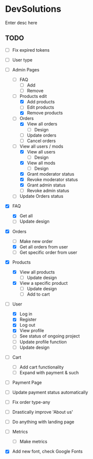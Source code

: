 # DevSolutions

Enter desc here

## TODO

- [ ] Fix expired tokens
- [ ] User type

- [ ] Admin Pages
  - [ ] FAQ
    - [ ] Add
    - [ ] Remove
  - [ ] Products edit
    - [x] Add products
    - [ ] Edit products
    - [x] Remove products
  - [ ] Orders
    - [x] View all orders
      - [ ] Design
    - [ ] Update orders
    - [ ] Cancel orders
  - [ ] View all users / mods
    - [x] View all users
      - [ ] Design
    - [x] View all mods
      - [ ] Design
    - [x] Grant moderator status
    - [x] Revoke moderator status
    - [x] Grant admin status
    - [ ] Revoke admin status
  - [ ] Update Orders status

- [x] FAQ
  - [x] Get all
  - [ ] Update design

- [x] Orders
  - [ ] Make new order
  - [x] Get all orders from user
  - [ ] Get specific order from user

- [x] Products
  - [x] View all products
    - [ ] Update design
  - [x] View a specific product
    - [ ] Update design
    - [ ] Add to cart

- [ ] User
  - [x] Log in
  - [x] Register
  - [x] Log out
  - [x] View profile
  - [ ] See status of ongoing project
  - [ ] Update profile function
  - [ ] Update design

- [ ] Cart
  - [ ] Add cart functionality
  - [ ] Expand with payment & such

- [ ] Payment Page
- [ ] Update payment status automatically

- [ ] Fix order type-any
- [ ] Drastically improve 'About us'

- [ ] Do anything with landing page
        
- [ ] Metrics
    - [ ] Make metrics

- [x] Add new font, check Google Fonts